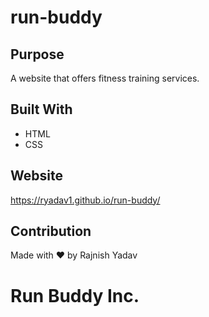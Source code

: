 # run-buddy
## Purpose
A website that offers fitness training services.

## Built With
* HTML
* CSS

## Website
https://ryadav1.github.io/run-buddy/

## Contribution
Made with ❤️ by Rajnish Yadav

# Run Buddy Inc.
